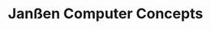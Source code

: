 ---
title: "Janßen Computer Concepts"
url: /emden/janssen-computer-concepts-theodor-storm-strasse/
shop: Computer
---